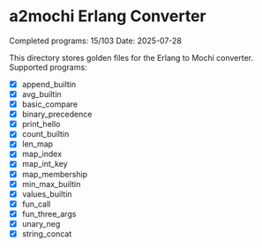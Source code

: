 # a2mochi Erlang Converter

Completed programs: 15/103
Date: 2025-07-28

This directory stores golden files for the Erlang to Mochi converter.
Supported programs:

- [x] append_builtin
- [x] avg_builtin
- [x] basic_compare
- [x] binary_precedence
- [x] print_hello
- [x] count_builtin
- [x] len_map
- [x] map_index
- [x] map_int_key
- [x] map_membership
- [x] min_max_builtin
- [x] values_builtin
- [x] fun_call
- [x] fun_three_args
- [x] unary_neg
- [x] string_concat
